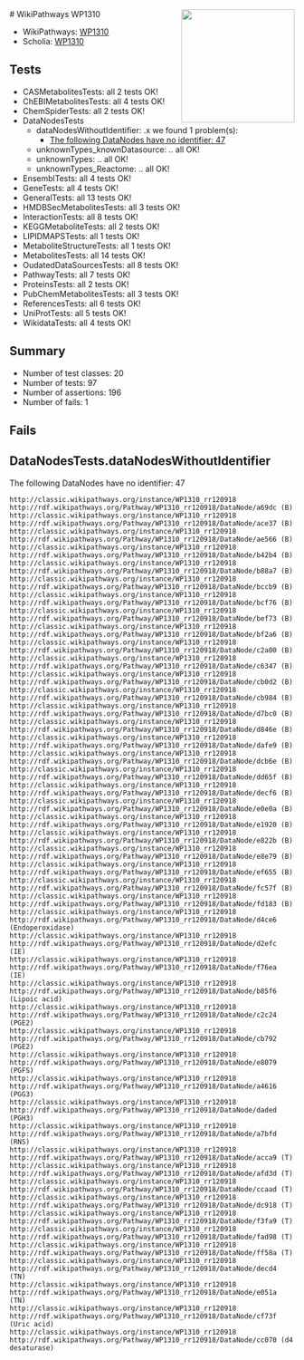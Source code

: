 <img style="float: right; width: 200px" src="https://upload.wikimedia.org/wikipedia/commons/thumb/8/83/Wplogo_with_text_500.png/640px-Wplogo_with_text_500.png" />
# WikiPathways WP1310

* WikiPathways: [WP1310](https://wikipathways.org/pathways/WP1310)
* Scholia: [WP1310](https://scholia.toolforge.org/wikipathways/WP1310)
## Tests
* CASMetabolitesTests: all 2 tests OK!
* ChEBIMetabolitesTests: all 4 tests OK!
* ChemSpiderTests: all 2 tests OK!
* DataNodesTests
    * dataNodesWithoutIdentifier: .x we found 1 problem(s):
        * [The following DataNodes have no identifier: 47](#8792c4f4)
    * unknownTypes_knownDatasource: .. all OK!
    * unknownTypes: .. all OK!
    * unknownTypes_Reactome: .. all OK!
* EnsemblTests: all 4 tests OK!
* GeneTests: all 4 tests OK!
* GeneralTests: all 13 tests OK!
* HMDBSecMetabolitesTests: all 3 tests OK!
* InteractionTests: all 8 tests OK!
* KEGGMetaboliteTests: all 2 tests OK!
* LIPIDMAPSTests: all 1 tests OK!
* MetaboliteStructureTests: all 1 tests OK!
* MetabolitesTests: all 14 tests OK!
* OudatedDataSourcesTests: all 8 tests OK!
* PathwayTests: all 7 tests OK!
* ProteinsTests: all 2 tests OK!
* PubChemMetabolitesTests: all 3 tests OK!
* ReferencesTests: all 6 tests OK!
* UniProtTests: all 5 tests OK!
* WikidataTests: all 4 tests OK!


## Summary

* Number of test classes: 20
* Number of tests: 97
* Number of assertions: 196
* Number of fails: 1

## Fails

<a name="8792c4f4" />

## DataNodesTests.dataNodesWithoutIdentifier

The following DataNodes have no identifier: 47
```
http://classic.wikipathways.org/instance/WP1310_rr120918 http://rdf.wikipathways.org/Pathway/WP1310_rr120918/DataNode/a69dc (B)
http://classic.wikipathways.org/instance/WP1310_rr120918 http://rdf.wikipathways.org/Pathway/WP1310_rr120918/DataNode/ace37 (B)
http://classic.wikipathways.org/instance/WP1310_rr120918 http://rdf.wikipathways.org/Pathway/WP1310_rr120918/DataNode/ae566 (B)
http://classic.wikipathways.org/instance/WP1310_rr120918 http://rdf.wikipathways.org/Pathway/WP1310_rr120918/DataNode/b42b4 (B)
http://classic.wikipathways.org/instance/WP1310_rr120918 http://rdf.wikipathways.org/Pathway/WP1310_rr120918/DataNode/b88a7 (B)
http://classic.wikipathways.org/instance/WP1310_rr120918 http://rdf.wikipathways.org/Pathway/WP1310_rr120918/DataNode/bccb9 (B)
http://classic.wikipathways.org/instance/WP1310_rr120918 http://rdf.wikipathways.org/Pathway/WP1310_rr120918/DataNode/bcf76 (B)
http://classic.wikipathways.org/instance/WP1310_rr120918 http://rdf.wikipathways.org/Pathway/WP1310_rr120918/DataNode/bef73 (B)
http://classic.wikipathways.org/instance/WP1310_rr120918 http://rdf.wikipathways.org/Pathway/WP1310_rr120918/DataNode/bf2a6 (B)
http://classic.wikipathways.org/instance/WP1310_rr120918 http://rdf.wikipathways.org/Pathway/WP1310_rr120918/DataNode/c2a00 (B)
http://classic.wikipathways.org/instance/WP1310_rr120918 http://rdf.wikipathways.org/Pathway/WP1310_rr120918/DataNode/c6347 (B)
http://classic.wikipathways.org/instance/WP1310_rr120918 http://rdf.wikipathways.org/Pathway/WP1310_rr120918/DataNode/cb0d2 (B)
http://classic.wikipathways.org/instance/WP1310_rr120918 http://rdf.wikipathways.org/Pathway/WP1310_rr120918/DataNode/cb984 (B)
http://classic.wikipathways.org/instance/WP1310_rr120918 http://rdf.wikipathways.org/Pathway/WP1310_rr120918/DataNode/d7bc0 (B)
http://classic.wikipathways.org/instance/WP1310_rr120918 http://rdf.wikipathways.org/Pathway/WP1310_rr120918/DataNode/d846e (B)
http://classic.wikipathways.org/instance/WP1310_rr120918 http://rdf.wikipathways.org/Pathway/WP1310_rr120918/DataNode/dafe9 (B)
http://classic.wikipathways.org/instance/WP1310_rr120918 http://rdf.wikipathways.org/Pathway/WP1310_rr120918/DataNode/dcb6e (B)
http://classic.wikipathways.org/instance/WP1310_rr120918 http://rdf.wikipathways.org/Pathway/WP1310_rr120918/DataNode/dd65f (B)
http://classic.wikipathways.org/instance/WP1310_rr120918 http://rdf.wikipathways.org/Pathway/WP1310_rr120918/DataNode/decf6 (B)
http://classic.wikipathways.org/instance/WP1310_rr120918 http://rdf.wikipathways.org/Pathway/WP1310_rr120918/DataNode/e0e0a (B)
http://classic.wikipathways.org/instance/WP1310_rr120918 http://rdf.wikipathways.org/Pathway/WP1310_rr120918/DataNode/e1920 (B)
http://classic.wikipathways.org/instance/WP1310_rr120918 http://rdf.wikipathways.org/Pathway/WP1310_rr120918/DataNode/e822b (B)
http://classic.wikipathways.org/instance/WP1310_rr120918 http://rdf.wikipathways.org/Pathway/WP1310_rr120918/DataNode/e8e79 (B)
http://classic.wikipathways.org/instance/WP1310_rr120918 http://rdf.wikipathways.org/Pathway/WP1310_rr120918/DataNode/ef655 (B)
http://classic.wikipathways.org/instance/WP1310_rr120918 http://rdf.wikipathways.org/Pathway/WP1310_rr120918/DataNode/fc57f (B)
http://classic.wikipathways.org/instance/WP1310_rr120918 http://rdf.wikipathways.org/Pathway/WP1310_rr120918/DataNode/fd183 (B)
http://classic.wikipathways.org/instance/WP1310_rr120918 http://rdf.wikipathways.org/Pathway/WP1310_rr120918/DataNode/d4ce6 (Endoperoxidase)
http://classic.wikipathways.org/instance/WP1310_rr120918 http://rdf.wikipathways.org/Pathway/WP1310_rr120918/DataNode/d2efc (IE)
http://classic.wikipathways.org/instance/WP1310_rr120918 http://rdf.wikipathways.org/Pathway/WP1310_rr120918/DataNode/f76ea (IE)
http://classic.wikipathways.org/instance/WP1310_rr120918 http://rdf.wikipathways.org/Pathway/WP1310_rr120918/DataNode/b85f6 (Lipoic acid)
http://classic.wikipathways.org/instance/WP1310_rr120918 http://rdf.wikipathways.org/Pathway/WP1310_rr120918/DataNode/c2c24 (PGE2)
http://classic.wikipathways.org/instance/WP1310_rr120918 http://rdf.wikipathways.org/Pathway/WP1310_rr120918/DataNode/cb792 (PGE2)
http://classic.wikipathways.org/instance/WP1310_rr120918 http://rdf.wikipathways.org/Pathway/WP1310_rr120918/DataNode/e8079 (PGFS)
http://classic.wikipathways.org/instance/WP1310_rr120918 http://rdf.wikipathways.org/Pathway/WP1310_rr120918/DataNode/a4616 (PGG3)
http://classic.wikipathways.org/instance/WP1310_rr120918 http://rdf.wikipathways.org/Pathway/WP1310_rr120918/DataNode/daded (PGH3)
http://classic.wikipathways.org/instance/WP1310_rr120918 http://rdf.wikipathways.org/Pathway/WP1310_rr120918/DataNode/a7bfd (RNS)
http://classic.wikipathways.org/instance/WP1310_rr120918 http://rdf.wikipathways.org/Pathway/WP1310_rr120918/DataNode/acca9 (T)
http://classic.wikipathways.org/instance/WP1310_rr120918 http://rdf.wikipathways.org/Pathway/WP1310_rr120918/DataNode/afd3d (T)
http://classic.wikipathways.org/instance/WP1310_rr120918 http://rdf.wikipathways.org/Pathway/WP1310_rr120918/DataNode/ccaad (T)
http://classic.wikipathways.org/instance/WP1310_rr120918 http://rdf.wikipathways.org/Pathway/WP1310_rr120918/DataNode/dc918 (T)
http://classic.wikipathways.org/instance/WP1310_rr120918 http://rdf.wikipathways.org/Pathway/WP1310_rr120918/DataNode/f3fa9 (T)
http://classic.wikipathways.org/instance/WP1310_rr120918 http://rdf.wikipathways.org/Pathway/WP1310_rr120918/DataNode/fad98 (T)
http://classic.wikipathways.org/instance/WP1310_rr120918 http://rdf.wikipathways.org/Pathway/WP1310_rr120918/DataNode/ff58a (T)
http://classic.wikipathways.org/instance/WP1310_rr120918 http://rdf.wikipathways.org/Pathway/WP1310_rr120918/DataNode/decd4 (TN)
http://classic.wikipathways.org/instance/WP1310_rr120918 http://rdf.wikipathways.org/Pathway/WP1310_rr120918/DataNode/e051a (TN)
http://classic.wikipathways.org/instance/WP1310_rr120918 http://rdf.wikipathways.org/Pathway/WP1310_rr120918/DataNode/cf73f (Uric acid)
http://classic.wikipathways.org/instance/WP1310_rr120918 http://rdf.wikipathways.org/Pathway/WP1310_rr120918/DataNode/cc070 (d4 desaturase)
```

